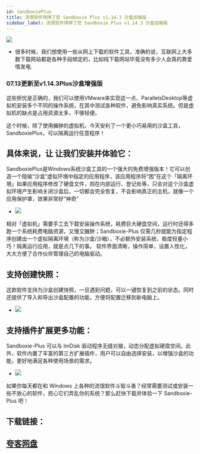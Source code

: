 ```yaml
---
id: SandboxiePlus
title: 流氓软件拜拜了您 Sandboxie Plus v1.14.3 沙盒加强版
sidebar_label: 流氓软件拜拜了您 Sandboxie Plus v1.14.3 沙盒加强版
---
```

![](https://cdn-thumbs.imagevenue.com/ce/bd/0f/ME18UPIS_t.png)
* 很多时候，我们想使用一些从网上下载的软件工具，准确的说，互联网上大多数下载网站都是各种手段绑定的，比如纯下载网站毕竟没有多少人会真的靠爱情发电.

### 07.13更新至v1.14.3Plus沙盒增强版
这些担忧是正确的，我们可以使用VMware来实现这一点、ParallelsDesktop等虚拟机安装多个不同的操作系统，在其中测试各种软件，避免影响真实系统。但是虚拟机的缺点是占用资源太多，不够轻便。

这个时候，除了使用臃肿的虚拟机，今天安利了一个更小巧易用的沙盒工具，SandboxiePlus，可以隔离运行任意程序！

## 具体来说，让 让我们安装并体验它：
SandboxiePlus是Windows系统沙盒工具的一个强大的免费增强版本！它可以创造一个隐喻“沙盒”虚拟环境中指定的应用程序，该应用程序将“困”在这个「隔离环境」如果应用程序修改了硬盘文件，则在内部运行、登记处等，只会对这个沙盒虚拟环境产生影响关闭沙盒后，一切都会完全恢复，不会影响真正的主机，就像一个应用保护罩，效果非常好“神奇”
* ![](https://cdn-thumbs.imagevenue.com/42/49/6c/ME18UPN1_t.png)

相对「虚拟机」需要手工去下载安装操作系统，耗费巨大硬盘空间，运行时还得多跑一个系统耗费电脑资源，又慢又臃肿；Sandboxie-Plus 仅需几秒就能为指定程序创建出一个虚拟隔离环境（称为沙盒/沙箱），不必额外安装系统，极度轻量小巧！隔离运行应用，就是点几下的事。
软件界面清晰，操作简单，设置人性化，大大方便了合作伙伴管理自己的电脑驱动。

## 支持创建快照：
这款软件支持为沙盒创建快照，一旦遇到问题，可以一键恢复到之前的状态。同时还提供了导入和导出沙盒配置的功能，方便将配置迁移到新电脑上。
* ![](https://cdn-thumbs.imagevenue.com/fd/d2/7b/ME18UPN4_t.jpg)

## 支持插件扩展更多功能：
Sandboxie-Plus 可以与 ImDisk 驱动程序无缝对接，动态分配虚拟硬盘空间。此外，软件内置了丰富的第三方扩展插件，用户可以自由选择安装，以增强沙盒的功能，更好地满足各种使用场景的需求。
* ![](https://cdn-thumbs.imagevenue.com/f5/6a/d2/ME18UPN5_t.png)

如果你每天都在和 Windows 上各种的流氓软件斗智斗勇？经常需要测试或安装一些不放心的软件，担心它们弄乱你的系统？那么赶快下载并体验一下 Sandboxie-Plus 吧！

## 下载链接：
## [夸客网盘](https://www.cnblogs.com/songzhixue/p/11261118.html)







